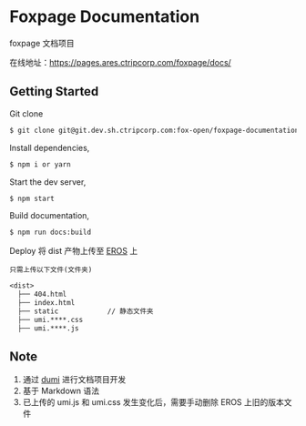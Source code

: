 # Foxpage Documentation

foxpage 文档项目

在线地址：https://pages.ares.ctripcorp.com/foxpage/docs/

## Getting Started

Git clone

```bash
$ git clone git@git.dev.sh.ctripcorp.com:fox-open/foxpage-documentation.git
```

Install dependencies,

```bash
$ npm i or yarn
```

Start the dev server,

```bash
$ npm start
```

Build documentation,

```bash
$ npm run docs:build
```

Deploy
将 dist 产物上传至 [EROS](http://eros.ares.ctripcorp.com/#/files/pages.ares.ctripcorp.com/foxpage/docs) 上

`只需上传以下文件(文件夹)`

```txt
<dist>
  ├── 404.html
  ├── index.html
  ├── static            // 静态文件夹
  ├── umi.****.css
  ├── umi.****.js
```

## Note

1. 通过 [dumi](https://d.umijs.org/zh-CN/guide) 进行文档项目开发
2. 基于 Markdown 语法
3. 已上传的 umi.js 和 umi.css 发生变化后，需要手动删除 EROS 上旧的版本文件
